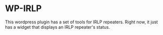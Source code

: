 WP-IRLP
=======
This wordpress plugin has a set of tools for IRLP repeaters. Right now, it just has a widget that displays an IRLP repeater's status.
